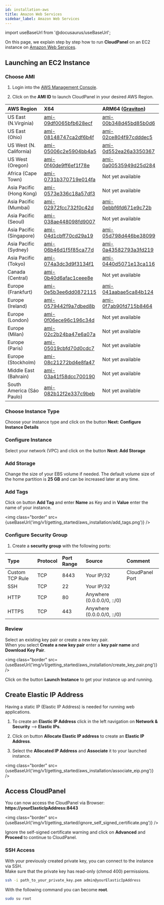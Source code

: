 ```yaml
---
id: installation-aws
title: Amazon Web Services
sidebar_label: Amazon Web Services
---
```


import useBaseUrl from '@docusaurus/useBaseUrl';

On this page, we explain step by step how to run **CloudPanel** on an EC2 instance on [Amazon Web Services](https://aws.amazon.com/).

## Launching an EC2 Instance

### Choose AMI

1) Login into the [AWS Management Console](https://console.aws.amazon.com/ec2/). <br />

2) Click on the **AMI ID** to launch CloudPanel in your desired AWS Region.

| AWS Region | X64 | ARM64 ([Graviton](https://aws.amazon.com/ec2/graviton/)) |
| :---  | :--- | :--- |
| US East (N.Virginia)      | [ami-09df0065bfb628ecf](https://console.aws.amazon.com/ec2/v2/home?region=us-east-1#LaunchInstanceWizard:ami=ami-09df0065bfb628ecf) | [ami-00b348d45bd85b0d6](https://console.aws.amazon.com/ec2/v2/home?region=us-east-1#LaunchInstanceWizard:ami=ami-00b348d45bd85b0d6) |
| US East (Ohio)            | [ami-08148747ca2df6b4f](https://console.aws.amazon.com/ec2/v2/home?region=us-east-2#LaunchInstanceWizard:ami=ami-08148747ca2df6b4f) | [ami-02ce804f97cdddec5](https://console.aws.amazon.com/ec2/v2/home?region=us-east-2#LaunchInstanceWizard:ami=ami-02ce804f97cdddec5) |
| US West (N. California)   | [ami-05006c2e5904bb4a5](https://console.aws.amazon.com/ec2/v2/home?region=us-west-1#LaunchInstanceWizard:ami=ami-05006c2e5904bb4a5) | [ami-0d552ea26a3350367](https://console.aws.amazon.com/ec2/v2/home?region=us-west-1#LaunchInstanceWizard:ami=ami-0d552ea26a3350367) |
| US West (Oregon)          | [ami-0f40de9ff6ef1f78e](https://console.aws.amazon.com/ec2/v2/home?region=us-west-2#LaunchInstanceWizard:ami=ami-0f40de9ff6ef1f78e) | [ami-0a00535949d25d284](https://console.aws.amazon.com/ec2/v2/home?region=us-west-2#LaunchInstanceWizard:ami=ami-0a00535949d25d284) |
| Africa (Cape Town)        | [ami-0731b370719e014fa](https://console.aws.amazon.com/ec2/v2/home?region=af-south-1#LaunchInstanceWizard:ami=ami-0731b370719e014fa) | Not yet available |
| Asia Pacific (Hong Kong)  | [ami-0573e336c18a57df3](https://console.aws.amazon.com/ec2/v2/home?region=ap-east-1#LaunchInstanceWizard:ami=ami-0573e336c18a57df3) | Not yet available |
| Asia Pacific (Mumbai)     | [ami-02972fcc732f0c42d](https://console.aws.amazon.com/ec2/v2/home?region=ap-south-1#LaunchInstanceWizard:ami=ami-02972fcc732f0c42d) | [ami-0ebbf6fd671e9c72b](https://console.aws.amazon.com/ec2/v2/home?region=ap-south-1#LaunchInstanceWizard:ami=ami-0ebbf6fd671e9c72b) |
| Asia Pacific (Seoul)      | [ami-038ae448098fd9007](https://console.aws.amazon.com/ec2/v2/home?region=ap-northeast-1#LaunchInstanceWizard:ami=ami-038ae448098fd9007) | Not yet available |
| Asia Pacific (Singapore)  | [ami-04d1cbff70cd29a19](https://console.aws.amazon.com/ec2/v2/home?region=ap-southeast-1#LaunchInstanceWizard:ami=ami-04d1cbff70cd29a19) | [ami-05d798d446be38099](https://console.aws.amazon.com/ec2/v2/home?region=ap-southeast-1#LaunchInstanceWizard:ami=ami-05d798d446be38099) |
| Asia Pacific (Sydney)     | [ami-06b46d1f5f85ca77d](https://console.aws.amazon.com/ec2/v2/home?region=ap-southeast-2#LaunchInstanceWizard:ami=ami-06b46d1f5f85ca77d) | [ami-0a43582793a3fd219](https://console.aws.amazon.com/ec2/v2/home?region=ap-southeast-2#LaunchInstanceWizard:ami=ami-0a43582793a3fd219) |
| Asia Pacific (Tokyo)      | [ami-074a3dc3d9f3134f1](https://console.aws.amazon.com/ec2/v2/home?region=ap-northeast-1#LaunchInstanceWizard:ami=ami-074a3dc3d9f3134f1) | [ami-0440d5071e13ca116](https://console.aws.amazon.com/ec2/v2/home?region=ap-northeast-1#LaunchInstanceWizard:ami=ami-0440d5071e13ca116) |
| Canada (Central)          | [ami-0b40d6afac1ceee8e](https://console.aws.amazon.com/ec2/v2/home?region=ca-central-1#LaunchInstanceWizard:ami=ami-0b40d6afac1ceee8e) | Not yet available |
| Europe (Frankfurt)        | [ami-0e5b3ee6dd0872115](https://console.aws.amazon.com/ec2/v2/home?region=eu-central-1#LaunchInstanceWizard:ami=ami-0e5b3ee6dd0872115) | [ami-041aabae5ca84b124](https://console.aws.amazon.com/ec2/v2/home?region=eu-central-1#LaunchInstanceWizard:ami=ami-041aabae5ca84b124) |
| Europe (Ireland)          | [ami-0579442f9a7dbed8b](https://console.aws.amazon.com/ec2/v2/home?region=eu-west-1#LaunchInstanceWizard:ami=ami-0579442f9a7dbed8b) | [ami-0f7ab90fd715b8464](https://console.aws.amazon.com/ec2/v2/home?region=eu-west-1#LaunchInstanceWizard:ami=ami-0f7ab90fd715b8464) |
| Europe (London)           | [ami-0f06ece96c196c34d](https://console.aws.amazon.com/ec2/v2/home?region=eu-west-2#LaunchInstanceWizard:ami=ami-0f06ece96c196c34d) | Not yet available |
| Europe (Milan)            | [ami-02c2b24ba47e6a07a](https://console.aws.amazon.com/ec2/v2/home?region=eu-south-1#LaunchInstanceWizard:ami=ami-02c2b24ba47e6a07a) | Not yet available |
| Europe (Paris)            | [ami-05019cbfd70d0cdc7](https://console.aws.amazon.com/ec2/v2/home?region=eu-west-3#LaunchInstanceWizard:ami=ami-05019cbfd70d0cdc7) | Not yet available |
| Europe (Stockholm)        | [ami-08c21272bd4e8fa47](https://console.aws.amazon.com/ec2/v2/home?region=eu-north-1#LaunchInstanceWizard:ami=ami-08c21272bd4e8fa47) | Not yet available |
| Middle East (Bahrain)     | [ami-03a41f58dcc700190](https://console.aws.amazon.com/ec2/v2/home?region=me-south-1#LaunchInstanceWizard:ami=ami-03a41f58dcc700190) | Not yet available |
| South America (Sáo Paulo) | [ami-082b12f2e337c9beb](https://console.aws.amazon.com/ec2/v2/home?region=sa-east-1#LaunchInstanceWizard:ami=ami-082b12f2e337c9beb) | Not yet available |

### Choose Instance Type

Choose your instance type and click on the button **Next: Configure Instance Details** 

### Configure Instance

Select your network (VPC) and click on the button **Next: Add Storage**

### Add Storage

Change the size of your EBS volume if needed. The default volume size of the home partition is **25 GB** and can be increased later at any time.

### Add Tags

Click on button **Add Tag** and enter **Name** as Key and in **Value** enter the name of your instance.

<img class="border" src={useBaseUrl('img/v1/getting_started/aws_installation/add_tags.png')} />

### Configure Security Group

1) Create a **security group** with the following ports:

| Type | Protocol | Port Range  | Source  | Comment         |
| :--- | :---     | :---        |  :---   | :---            |
| Custom TCP Rule | TCP | 8443 | Your IP/32 | CloudPanel Port  |
| SSH             | TCP | 22   | Your IP/32 |                  |
| HTTP            | TCP | 80   | Anywhere (0.0.0.0/0, ::/0) ||
| HTTPS           | TCP | 443  | Anywhere (0.0.0.0/0, ::/0) ||

### Review

Select an existing key pair or create a new key pair. <br />
When you select **Create a new key pair** enter a **key pair name** and **Download Key Pair**.

<img class="border" src={useBaseUrl('img/v1/getting_started/aws_installation/create_key_pair.png')} />

Click on the button **Launch Instance** to get your instance up and running.

## Create Elastic IP Address

Having a static IP (Elastic IP Address) is needed for running web applications. <br />

1) To create an **Elastic IP Address** click in the left navigation on **Network & Security** --> **Elastic IPs**.

2) Click on button **Allocate Elastic IP address** to create an **Elastic IP Address**.

3) Select the **Allocated IP Address** and **Associate** it to your launched instance.

<img class="border" src={useBaseUrl('img/v1/getting_started/aws_installation/associate_eip.png')} />

## Access CloudPanel

You can now access the CloudPanel via Browser: **https://yourElasticIpAddress:8443**

<img class="border" src={useBaseUrl('img/v1/getting_started/ignore_self_signed_certificate.png')} />

Ignore the self-signed certificate warning and click on **Advanced** and **Proceed** to continue to CloudPanel.

### SSH Access

With your previously created private key, you can connect to the instance via SSH. <br />
Make sure that the private key has read-only (chmod 400) permissions.

```bash
ssh -i path_to_your_private_key.pem admin@yourElasticIpAddress
```

With the following command you can become **root**.

```bash
sudo su root
```